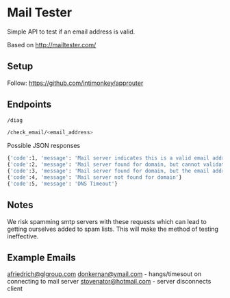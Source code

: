 # Mail Tester
Simple API to test if an email address is valid.

Based on http://mailtester.com/

## Setup

Follow: https://github.com/intimonkey/approuter

## Endpoints
```bash
/diag

/check_email/<email_address>
```
Possible JSON responses
```bash
{'code':1, 'message': 'Mail server indicates this is a valid email address'}
{'code':2, 'message': 'Mail server found for domain, but cannot validate the email address'}
{'code':3, 'message': 'Mail server found for domain, but the email address is not valid'}
{'code':4, 'message': 'Mail server not found for domain'}
{'code':5, 'message': 'DNS Timeout'}
```

## Notes

We risk spamming smtp servers with these requests which can lead to getting ourselves added to spam lists.  This will make the method of testing ineffective.

## Example Emails

afriedrich@glgroup.com
donkernan@ymail.com - hangs/timesout on connecting to mail server
stovenator@hotmail.com - server disconnects client
